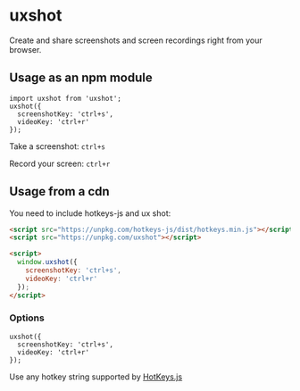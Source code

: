 # uxshot

Create and share screenshots and screen recordings right from your browser.

## Usage as an npm module

```
import uxshot from 'uxshot';
uxshot({
  screenshotKey: 'ctrl+s',
  videoKey: 'ctrl+r'
});
```

Take a screenshot: `ctrl+s`

Record your screen: `ctrl+r`

## Usage from a cdn

You need to include hotkeys-js and ux shot:

```html
<script src="https://unpkg.com/hotkeys-js/dist/hotkeys.min.js"></script>
<script src="https://unpkg.com/uxshot"></script>

<script>
  window.uxshot({
    screenshotKey: 'ctrl+s',
    videoKey: 'ctrl+r'
  });
</script>
```


### Options

```
uxshot({
  screenshotKey: 'ctrl+s',
  videoKey: 'ctrl+r'
});
```

Use any hotkey string supported by [HotKeys.js](https://wangchujiang.com/hotkeys)
